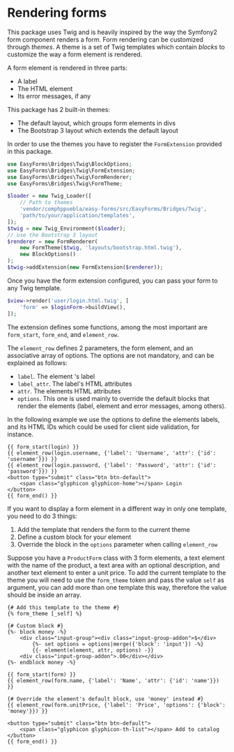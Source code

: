 # Rendering forms

This package uses Twig and is heavily inspired by the way the Symfony2 form
component renders a form. Form rendering can be customized through *themes*. A
theme is a set of Twig templates which contain *blocks* to customize the way a
form element is rendered.

A form element is rendered in three parts:

* A label
* The HTML element
* Its error messages, if any

This package has 2 built-in themes:

* The default layout, which groups form elements in divs
* The Bootstrap 3 layout which extends the default layout

In order to use the themes you have to register the `FormExtension` provided in
this package.

```php
use EasyForms\Bridges\Twig\BlockOptions;
use EasyForms\Bridges\Twig\FormExtension;
use EasyForms\Bridges\Twig\FormRenderer;
use EasyForms\Bridges\Twig\FormTheme;

$loader = new Twig_Loader([
    // Path to themes
    'vendor/comphppuebla/easy-forms/src/EasyForms/Bridges/Twig',
    'path/to/your/application/templates',
]);
$twig = new Twig_Environment($loader);
// use the Bootstrap 3 layout
$renderer = new FormRenderer(
    new FormTheme($twig, 'layouts/bootstrap.html.twig'),
    new BlockOptions()
);
$twig->addExtension(new FormExtension($renderer));
```
Once you have the form extension configured, you can pass your form to any Twig
template.

```php
$view->render('user/login.html.twig', [
    'form' => $loginForm->buildView(),
]);
```

The extension defines some functions, among the most important are `form_start`,
`form_end`, and `element_row`.

The `element_row` defines 2 parameters, the form element, and an associative array
of options. The options are not mandatory, and can be explained as follows:

* `label`. The element 's label
* `label_attr`. The label's HTML attributes
* `attr`. The elements HTML  attributes
* `options`. This one is used mainly to override the default blocks that render the
elements (label, element and error messages, among others).

In the following example we use the options to define the elements labels, and its
HTML IDs which could be used for client side validation, for instance.

```twig
{{ form_start(login) }}
{{ element_row(login.username, {'label': 'Username', 'attr': {'id': 'username'}}) }}
{{ element_row(login.password, {'label': 'Password', 'attr': {'id': 'password'}}) }}
<button type="submit" class="btn btn-default">
    <span class="glyphicon glyphicon-home"></span> Login
</button>
{{ form_end() }}
```

If you want to display a form element in a different way in only one template, you
need to do 3 things:

1. Add the template that renders the form to the current theme
2. Define a custom block for your element
3. Override the block in the `options` parameter when calling `element_row`

Suppose you have a `ProductForm` class with 3 form elements, a text element with the
name of the product, a text area with an optional description, and another text
element to enter a unit price. To add the current template to the theme you will need
to use the `form_theme` token and pass the value `self` as argument, you can add more
than one template this way, therefore the value should be inside an array.

```twig
{# Add this template to the theme #}
{% form_theme [_self] %}

{# Custom block #}
{%- block money -%}
    <div class="input-group"><div class="input-group-addon">$</div>
        {%- set options = options|merge({'block': 'input'}) -%}
        {{- element(element, attr, options) -}}
    <div class="input-group-addon">.00</div></div>
{%- endblock money -%}

{{ form_start(form) }}
{{ element_row(form.name, {'label': 'Name', 'attr': {'id': 'name'}}) }}

{# Override the element's default block, use 'money' instead #}
{{ element_row(form.unitPrice, {'label': 'Price', 'options': {'block': 'money'}}) }}

<button type="submit" class="btn btn-default">
    <span class="glyphicon glyphicon-th-list"></span> Add to catalog
</button>
{{ form_end() }}
```

